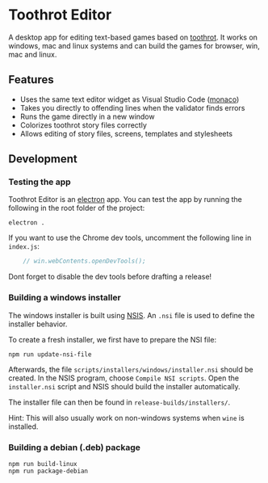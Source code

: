 # Toothrot Editor

A desktop app for editing text-based games based on [toothrot](https://github.com/iiyo/toothrot).
It works on windows, mac and linux systems and can build the games for browser, win, mac and linux.

## Features

 * Uses the same text editor widget as Visual Studio Code
   ([monaco](https://microsoft.github.io/monaco-editor/))
 * Takes you directly to offending lines when the validator finds errors
 * Runs the game directly in a new window
 * Colorizes toothrot story files correctly
 * Allows editing of story files, screens, templates and stylesheets

## Development

### Testing the app

Toothrot Editor is an [electron](http://electronjs.org/) app.
You can test the app by running the following in the root folder of the project:

    electron .

If you want to use the Chrome dev tools, uncomment the following line in `index.js`:

```javascript
    // win.webContents.openDevTools();
```

Dont forget to disable the dev tools before drafting a release!

### Building a windows installer

The windows installer is built using [NSIS](http://nsis.sourceforge.net). An `.nsi` file
is used to define the installer behavior.

To create a fresh installer, we first have to prepare the NSI file:

    npm run update-nsi-file

Afterwards, the file `scripts/installers/windows/installer.nsi` should be created. In the NSIS
program, choose `Compile NSI scripts`. Open the `installer.nsi` script and NSIS should build
the installer automatically.

The installer file can then be found in `release-builds/installers/`.

Hint: This will also usually work on non-windows systems when `wine` is installed.

### Building a debian (.deb) package

    npm run build-linux
    npm run package-debian
